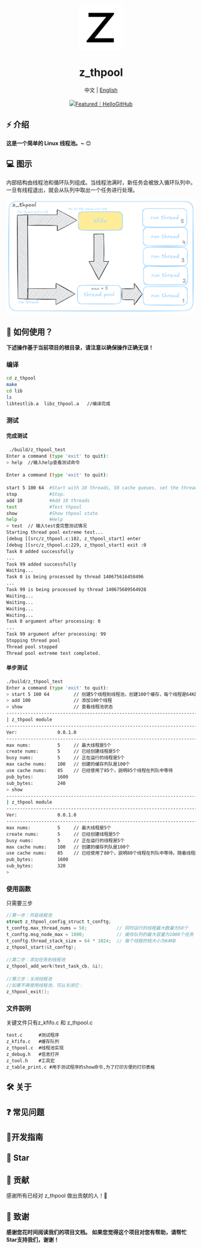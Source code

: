 <div align="center">
  <img alt="z_thpool" width="120" height="120" src="./assets/logo/logo_1000.png">
  <h1>z_thpool</h1>
  <span>中文 | <a href="./README.md">English</a></span>
</div>

<div align="center">
  <br/>
  <a href="" target="_blank"><img src="https://abroad.hellogithub.com/v1/widgets/recommend.svg?rid=9433615761f548cf9648434c670cd85b&claim_uid=249cPWvjfNmU7dp" alt="Featured｜HelloGitHub" style="width: 250px; height: 54px;" width="250" height="54" /></a>
</div>

## ⚡ 介绍

**这是一个简单的 Linux 线程池。~** 😊

## 💻 图示
内部结构由线程池和循环队列组成。当线程池满时，新任务会被放入循环队列中。一旦有线程退出，就会从队列中取出一个任务进行处理。
<div align="center">
  <img alt="z_thpool" src="./assets/logic_block_diagram.png">
</div>

## 🚀 如何使用？

**下述操作基于当前项目的根目录，请注意以确保操作正确无误！**

### **编译**

```bash
cd z_thpool
make
cd lib
ls
libtestlib.a  libz_thpool.a   //编译完成
```

### **测试**

#### 完成测试
```bash
 ./build/z_thpool_test 
Enter a command (type 'exit' to quit):
> help  //输入help查看测试命令

Enter a command (type 'exit' to quit):

start 5 100 64  #Start with 10 threads, 50 cache queues, set the thread stack 64k size.
stop            #Stop. 
add 10          #Add 10 threads 
test            #Test thpool 
show            #Show thpool state 
help            #Help 
> test  // 输入test查完整测试情况
Starting thread pool extreme test...
[debug ][src/z_thpool.c:182, z_thpool_start] enter
[debug ][src/z_thpool.c:229, z_thpool_start] exit :0
Task 0 added successfully
...
Task 99 added successfully
Waiting...
Task 0 is being processed by thread 140675616458496
...
Task 99 is being processed by thread 140675609564928
Waiting...
Waiting...
Waiting...
Waiting...
Task 0 argument after processing: 0
...
Task 99 argument after processing: 99
Stopping thread pool
Thread pool stopped
Thread pool extreme test completed.
```
#### 单步测试
```bash
./build/z_thpool_test 
Enter a command (type 'exit' to quit):
> start 5 100 64         // 创建5个线程到线程池，创建100个缓存，每个线程是64K的栈空间
> add 100                // 添加100个线程
> show                   // 查看线程池状态
------------------------------------------------------------------------------------------------------------------------
| z_thpool module                                                                                                                                          
------------------------------------------------------------------------------------------------------------------------
Ver:               0.0.1.0
------------------------------------------------------------------------------------------------------------------------
max nums:          5     // 最大线程是5个
create nums:       5     // 已经创建线程是5个
busy nums:         5     // 正在运行的线程是5个
max cache nums:    100   // 创建的缓存列队是100个
use cache nums:    85    // 已经使用了85个，説明85个线程在列队中等待
pub_bytes:         1600
sub_bytes:         240
> show
------------------------------------------------------------------------------------------------------------------------
| z_thpool module                                                                                                                                          
------------------------------------------------------------------------------------------------------------------------
Ver:               0.0.1.0
------------------------------------------------------------------------------------------------------------------------
max nums:          5     // 最大线程是5个
create nums:       5     // 已经创建线程是5个
busy nums:         5     // 正在运行的线程是5个
max cache nums:    100   // 创建的缓存列队是100个
use cache nums:    85    // 已经使用了80个，説明80个线程在列队中等待。随着线程的处理，队列中的任务数量将逐渐减少，直至清空。
pub_bytes:         1600
sub_bytes:         320
> 
```


### **使用函数**
只需要三步
```c
//第一步：开启线程池
struct z_thpool_config_struct t_conftg;
t_conftg.max_thread_nums = 50;           // 同时运行的线程最大数量为50个
t_conftg.msg_node_max = 1000;            // 缓存队列的最大容量为1000个任务
t_conftg.thread_stack_size = 64 * 1024;  // 每个线程的栈大小为64KB
z_thpool_start(&t_conftg);

//第二步：添加任务到线程池
z_thpool_add_work(test_task_cb, &i);

//第三步：关闭线程池
//如果不再使用线程池，可以关闭它：
z_thpool_exit();
```
### **文件説明**
关键文件只有z_kfifo.c 和 z_thpool.c
```base
test.c      #测试程序
z_kfifo.c   #缓存队列
z_thpool.c  #线程池实现
z_debug.h   #信息打开
z_tool.h    #工具宏
z_table_print.c #用于测试程序的show命令,为了打印方便的打印表格
```

## 🛠️ 关于

## ❓ 常见问题

## 🤝开发指南 

## 🚀 Star 

## 🌟 贡献
感谢所有已经对 z_thpool 做出贡献的人！🎉
## 🌟 致谢
**感谢您花时间阅读我们的项目文档。**
**如果您觉得这个项目对您有帮助，请帮忙Star支持我们，谢谢！**
